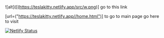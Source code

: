   ![alt]([(https://teslakitty.netlify.app/src/w.png)] go to this link

  [url=("https://teslakitty.netlify.app//home.html")] to go to main page go here to visit
  
  [![Netlify Status](https://api.netlify.com/api/v1/badges/eed98a5b-16e2-49f9-9572-7f4cf5c25a9f/deploy-status)](https://app.netlify.com/sites/teslakitty/deploys)
